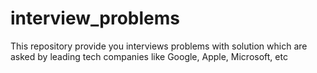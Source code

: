 # interview_problems
This repository provide you interviews problems with solution which are asked by leading tech companies like Google, Apple, Microsoft, etc
